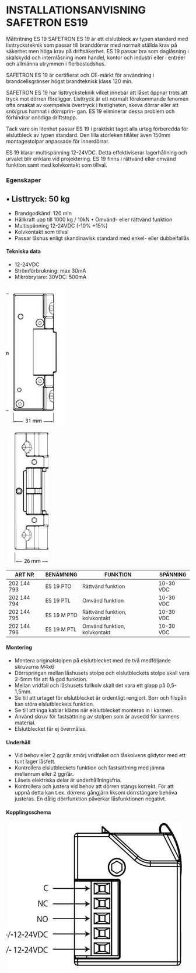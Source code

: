 # INSTALLATIONSANVISNING SAFETRON ES19

Måttritning ES 19 SAFETRON ES 19 är ett elslutbleck av typen standard med listtrycksteknik som passar till branddörrar med normalt ställda krav på säkerhet men höga krav på driftsäkerhet. ES 19 passar bra som daglåsning i skalskydd och internlåsning inom handel, kontor och industri eller i entréer och allmänna utrymmen i flerbostadshus.

SAFETRON ES 19 är certifierat och CE-märkt för användning i brandcellsgränser högst brandteknisk klass 120 min.

SAFETRON ES 19 har listtrycksteknik vilket innebär att låset öppnar trots att tryck mot dörren föreligger. Listtryck är ett normalt förekommande fenomen ofta orsakat av exempelvis övertryck i fastigheten, skeva dörrar eller att snö/grus hamnat i dörrsprin- gan. ES 19 eliminerar dessa problem och förhindrar onödiga driftstopp.

Tack vare sin litenhet passar ES 19 i praktiskt taget alla urtag förberedda för elslutbleck av typen standard. Den lilla storleken tillåter även 150mm montagestolpar anpassade för innerdörrar.

ES 19 klarar multispänning 12-24VDC. Detta effektiviserar lagerhållning och urvalet blir enklare vid projektering. ES 19 finns i rättvänd eller omvänd funktion samt med kolvkontakt som tillval.

### Egenskaper

## • Listtryck: 50 kg

- Brandgodkänd: 120 min
- Hållkraft upp till 1000 kg / 10kN • Omvänd- eller rättvänd funktion
- Multispänning 12-24VDC (-10% +15%)
- Kolvkontakt som tillval
- Passar låshus enligt skandinavisk standard med enkel- eller dubbelfallås

#### Tekniska data

- 12-24VDC
- Strömförbrukning: max 30mA
- Mikrobrytare: 30VDC: 500mA

![](_page_0_Figure_18.jpeg)

![](_page_0_Figure_19.jpeg)

| ART NR      | BENÄMNING   | FUNKTION                       | SPÄNNING  |
|-------------|-------------|--------------------------------|-----------|
| 202 144 793 | ES 19 PTO   | Rättvänd funktion              | 10-30 VDC |
| 202 144 794 | ES 19 PTL   | Omvänd funktion                | 10-30 VDC |
| 202 144 795 | ES 19 M PTO | Rättvänd funktion, kolvkontakt | 10-30 VDC |
| 202 144 796 | ES 19 M PTL | Omvänd funktion, kolvkontakt   | 10-30 VDC |

#### Montering

- Montera originalstolpen på elslutblecket med de två medföljande skruvarna M4x6
- Dörrspringan mellan låshusets stolpe och elslutbleckets stolpe skall vara 2-5mm för att få god funktion.
- Mellan vridfall och låshusets fallkolv skall det vara ett glapp på 0,5-1,5mm.
- Se till att urtaget för elslutblecket är ordentligt rengjort. Borr och filspån kan störa elslutbleckets funktion.
- Se till att inga kablar kläms när elslutblecket monteras in i karmen.
- Använd skruv för fastsättning av stolpen som är avsedd för karmens material.
- Elslutblecket får ej övermålas.

#### Underhåll

- Vid behov eller 2 ggr/år smörj vridfallet och låskolvens glidytor med ett tunt lager låsfett.
- Kontrollera elslutbleckets funktion och fastsättning med jämna mellanrum eller 2 ggr/år.
- Låsets elektriska delar är underhållningsfria.
- Kontrollera och justera vid behov att dörren stängs korrekt. För att uppnå detta kan t.ex. dörrens gångjärn liksom dörrstängare behöva justeras. En dålig dörrfunktion påverkar låsfunktionen negativt.

#### Kopplingsschema

![](_page_0_Figure_35.jpeg)